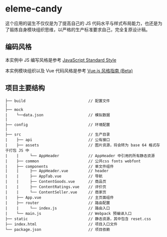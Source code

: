 # eleme-candy

这个应用的诞生不仅仅是为了提高自己的 JS 代码水平与样式布局能力，也还是为了锻炼自身模块组织思维，以严格的生产标准要求自己，完全复原设计稿。

## 编码风格

本实例中 JS 编写风格是参考 [JavaScript Standard Style][standard]

本实例模块组织以及 Vue 代码风格是参考 [Vue.js 风格指南 (Beta)][vue-style]

## 项目主要结构

```
├── build                            // 配置文件
|
├── mock
|    └──data.json                    // 模拟数据
|
├── config                           // 环境配置
|
├── src                              // 生产目录
|    ├── api                         // 公有接口
|    ├── assets                      // 图片资源，将会转为 base 64 格式存于打包 JS 中
|    |     └── AppHeader             // AppHeader 中引用的所有静态资源
|    ├── common                      // 公共css fonts webfont
|    ├── components                  // 单文件组件
|    |     ├── AppHeader.vue         // header
|    |     ├── AppTab.vue            // 导航
|    |     ├── ContentGoods.vue      // 商品页
|    |     ├── ContentRatings.vue    // 评价页
|    |     └── ContentSeller.vue     // 商家页
|    ├── App.vue                     // 主页面组件
|    ├── router                      // 路由配置
|    |     └── index.js              // 路由入口
|    └── main.js                     // Webpack 预编译入口
├── static                           // 静态资源，其中包含 reset.css
├── index.html                       // 项目入口文件
└── package.json                     // 项目依赖
```


[standard]:https://github.com/standard/standard

[vue-style]:https://cn.vuejs.org/v2/style-guide/